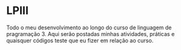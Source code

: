 # LPIII
Todo o meu desenvolvimento ao longo do curso de linguagem de pragramação 3.
Aqui serão postadas minhas atividades, práticas e quaisquer códigos teste que eu fizer em relação ao curso.
